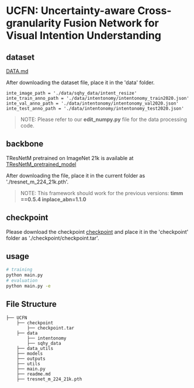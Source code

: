 # UCFN: Uncertainty-aware Cross-granularity Fusion Network for Visual Intention Understanding
## dataset

[DATA.md](https://github.com/KMnP/intentonomy/blob/master/DATA.md)

After downloading the dataset file, place it in the 'data' folder.
```
inte_image_path = './data/sqhy_data/intent_resize'
inte_train_anno_path = './data/intentonomy/intentonomy_train2020.json'
inte_val_anno_path = './data/intentonomy/intentonomy_val2020.json'
inte_test_anno_path = './data/intentonomy/intentonomy_test2020.json'
```
>NOTE: Please refer to our **edit_numpy.py** file for the data processing code.

## backbone
TResNetM pretrained on ImageNet 21k is available at [TResNetM_pretrained_model](https://miil-public-eu.oss-eu-central-1.aliyuncs.com/model-zoo/ASL/MS_COCO_TRresNet_M_224_81.8.pth)


After downloading the file, place it in the current folder as './tresnet_m_224_21k.pth'.
>NOTE: This framework should work for the previous versions: **timm ==0.5.4 inplace_abn=1.1.0**



## checkpoint
Please download the checkpoint [checkpoint](https://drive.google.com/file/d/1IaH8L3dIso4MOcHR4heEkZ2Xyz4noD9b/view?usp=drive_link) and place it in the 'checkpoint' folder as './checkpoint/checkpoint.tar'.


## usage
```sh
# training
python main.py 
# evaluation
python main.py -e
```
## File Structure
```
├── UCFN
    ├── checkpoint
        ├── checkpoint.tar
    ├── data
        ├── intentonomy
        ├── sqhy_data
    ├── data_utils
    ├── models
    ├── outputs
    ├── utils
    ├── main.py
    ├── readme.md
    ├── tresnet_m_224_21k.pth
```
